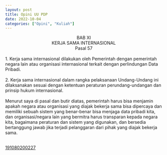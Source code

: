 ```yaml
---
layout: post
title: Opini UU PDP
date: 2022-10-04
categories: ["Opini", "Kuliah"]
---
```


<center>BAB XI</center> 
<center>KERJA SAMA INTERNASIONAL</center>

<center>Pasal 57</center>
<br>
1. Kerja sama internasional dilakukan oleh Pemerintah dengan pemerintah negara lain atau organisasi internasional terkait dengan perlindungan Data Pribadi. <br><br>
2. Kerja sama internasional dalam rangka pelaksanaan Undang-Undang ini dilaksanakan sesuai dengan ketentuan peraturan perundang-undangan dan prinsip hukum internasional.
<br><br>
Menurut saya di pasal dan butir diatas, pemerintah harus bisa menjamin apakah negara atau organisasi yang diajak bekerja sama bisa dipercaya dan memiliki sebuah sistem yang benar-benar bisa menjaga data pribadi kita, dan organisasi/negara lain yang bermitra harus transparan kepada negara kita, bagaimana peraturan dan sistem yang digunakan, dan bersedia bertanggung jawab jika terjadi pelanggaran dari pihak yang diajak bekerja sama.<br><br>

[191080200227](https://github.com/nikkoenggaliano)